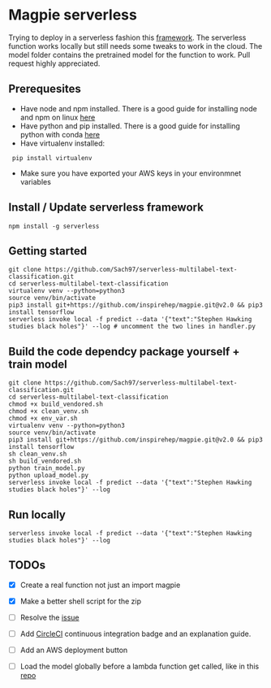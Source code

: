 # Magpie serverless 


Trying to deploy in a serverless fashion this [framework](https://github.com/inspirehep/magpie).
The serverless function works locally but still needs some tweaks to work in the cloud. The model folder contains the pretrained model for the function to work. Pull request highly appreciated.

## Prerequesites

- Have node and npm installed. There is a good guide for installing node and npm on linux [here](https://github.com/creationix/nvm)
- Have python and pip installed. There is a good guide for installing python with conda [here](https://conda.io/docs/user-guide/install/linux.html)
- Have virtualenv installed:
```
 pip install virtualenv
```
- Make sure you have exported your AWS keys in your environmnet variables

## Install / Update serverless framework

```
npm install -g serverless
```

## Getting started

```
git clone https://github.com/Sach97/serverless-multilabel-text-classification.git
cd serverless-multilabel-text-classification
virtualenv venv --python=python3
source venv/bin/activate
pip3 install git+https://github.com/inspirehep/magpie.git@v2.0 && pip3 install tensorflow
serverless invoke local -f predict --data '{"text":"Stephen Hawking studies black holes"}' --log # uncomment the two lines in handler.py
```

## Build the code dependcy package yourself + train model
```
git clone https://github.com/Sach97/serverless-multilabel-text-classification.git
cd serverless-multilabel-text-classification
chmod +x build_vendored.sh
chmod +x clean_venv.sh
chmod +x env_var.sh
virtualenv venv --python=python3
source venv/bin/activate
pip3 install git+https://github.com/inspirehep/magpie.git@v2.0 && pip3 install tensorflow
sh clean_venv.sh
sh build_vendored.sh
python train_model.py
python upload_model.py
serverless invoke local -f predict --data '{"text":"Stephen Hawking studies black holes"}' --log 
```

## Run locally

```
serverless invoke local -f predict --data '{"text":"Stephen Hawking studies black holes"}' --log
```
## TODOs

- [x] Create a real function not just an import magpie
- [x] Make a better shell script for the zip
- [ ] Resolve the [issue](https://github.com/Sach97/serverless-multilabel-text-classification/issues/1)
- [ ] Add [CircleCI](https://serverless.com/blog/ci-cd-workflow-serverless-apps-with-circleci/) continuous integration badge and an explanation guide. 
- [ ] Add an AWS deployment button
- [ ] Load the model globally before a lambda function get called, like in this [repo](https://github.com/Vetal1977/tf_aws_lambda)


